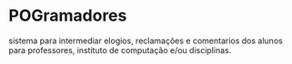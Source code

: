 # POGramadores
sistema para intermediar elogios, reclamações e comentarios dos alunos para professores, instituto de computação e/ou disciplinas.
